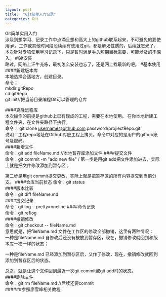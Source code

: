 ```yaml
---
layout: post
title:  "Git简单入门记录"
categories: Git
---
```

Git简单实用入门  
   涉及到想学习、记录工作中点滴且想和高大上的github联系起来，不可避免的要使用git。工作或其他时间段段续续有使用过git，都是解渴性质的，后续就忘光了，本次针对专项使用学习记录下，只是暂时满足手头短期目标需要，可能涉及的不深入。
#Git安装  
略过，网络上汗牛充栋，最初怎么安装也忘了，还是网上找最新的吧。
#基本使用
####新建版本库  
本地选择合适地方，创建目录。  
命令；  
mkdir gitRepo  
cd gitRepo  
git init//把当前目录编程Git可以管理的仓库  

####克隆远程库  
本次操作的前提是github上已有现成的工程，需要在本地使用。
在你本地新建工程文件夹，在文件夹路径下执行。  
命令：
git clone username@github.com:password/projiectRepo.git  
说明：工程repo地址在Github对应工程上拷贝，命令中对应的是用户的github账号及密码。  
####新增文件  
命令：git add fileName.md //本地暂存库添加文件
####提交文件  
命令：git commit -m "add new file"  /
第一步是用git add把文件添加进去，实际上就是把文件修改添加到暂存区；

第二步是用git commit提交更改，实际上就是把暂存区的所有内容提交到当前分支。
####仓库当前状态
命令：git status  
####版本比较  
命令：git diff fileName.md  
####提交记录  
命令：git log --pretty=oneline
####命令记录  
命令：git reflog  
####撤销修改  
命令：git checkout -- fileName.md  
意思就是，把fileName.md 文件在工作区的修改全部撤销，这里有两种情况：  
一种是fileName.md 自修改后还没有被放到暂存区，现在，撤销修改就回到和版本库一模一样的状态；

一种是fileName.md 已经添加到暂存区后，又作了修改，现在，撤销修改就回到添加到暂存区后的状态。

总之，就是让这个文件回到最近一次git commit或git add时的状态。  
####删除文件  
命令：git rm fileName.md //后续还要commit  
######参照廖雪峰相关教程